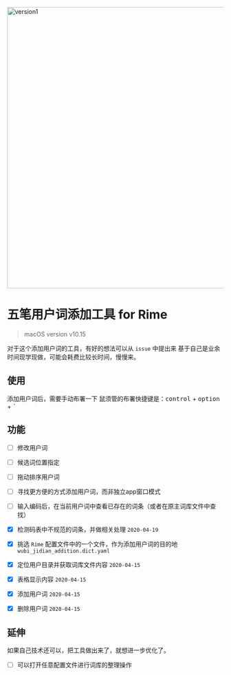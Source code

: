 
<img width="654" alt="version1" src="https://user-images.githubusercontent.com/12215982/79558725-3395ca00-80d7-11ea-9401-ed6a4967eaac.png">


# 五笔用户词添加工具  for Rime
> macOS version v10.15

对于这个添加用户词的工具，有好的想法可以从 `issue` 中提出来
基于自己是业余时间现学现做，可能会耗费比较长时间，慢慢来。

## 使用
添加用户词后，需要手动布署一下
鼠须管的布署快捷键是：<kbd>control</kbd> + <kbd>option</kbd> + <kbd>`</kbd>


## 功能

- [ ]  修改用户词
- [ ]  候选词位置指定
- [ ]  拖动排序用户词
- [ ]  寻找更方便的方式添加用户词，而非独立app窗口模式
- [ ]  输入编码后，在当前用户词中查看已存在的词条（或者在原主词库文件中查找）


- [x]  检测码表中不规范的词条，并做相关处理 `2020-04-19`
- [x]  挑选 `Rime` 配置文件中的一个文件，作为添加用户词的目的地   `wubi_jidian_addition.dict.yaml`
- [x]  定位用户目录并获取词库文件内容  `2020-04-15`
- [x]  表格显示内容  `2020-04-15`
- [x]  添加用户词  `2020-04-15`
- [x]  删除用户词  `2020-04-15`



## 延伸
如果自己技术还可以，把工具做出来了，就想进一步优化了。

- [ ]  可以打开任意配置文件进行词库的整理操作
